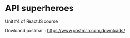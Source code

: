 # API superheroes

Unit #4 of ReactJS course

Dowloand postman : https://www.postman.com/downloads/
